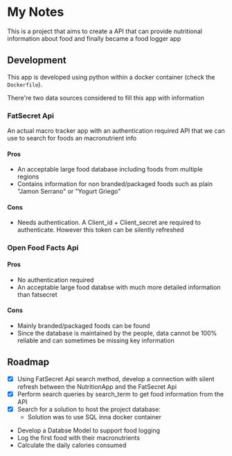 # My Notes

This is a project that aims to create a API that can provide nutritional information about food and finally became a food logger app

## Development

This app is developed using python within a docker container (check the `Dockerfile`).

There're two data sources considered to fill this app with information

### FatSecret Api

An actual macro tracker app with an authentication required API that we can use to search for foods an macronutrient info

#### Pros
- An acceptable large food database including foods from multiple regions
- Contains information for non branded/packaged foods such as plain "Jamon Serrano" or "Yogurt Griego"

#### Cons
- Needs authentication. A Client_id + Client_secret are required to authenticate. However this token can be silently refreshed

### Open Food Facts Api

#### Pros
- No authentication required
- An acceptable large food databse with much more detailed information than fatsecret

#### Cons
- Mainly branded/packaged foods can be found
- Since the database is maintained by the people, data cannot be 100% reliable and can sometimes be missing key information

## Roadmap

- [x] Using FatSecret Api search method, develop a connection with silent refresh between the NutritionApp and the FatSecret Api
- [x] Perform search queries by search_term to get food information from the API
- [x] Search for a solution to host the project database:
    - Solution was to use SQL inna docker container
- Develop a Databse Model to support food logging
- Log the first food with their macronutrients
- Calculate the daily calories consumed
